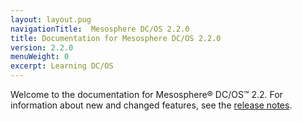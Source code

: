 ```yaml
---
layout: layout.pug
navigationTitle:  Mesosphere DC/OS 2.2.0
title: Documentation for Mesosphere DC/OS 2.2.0
version: 2.2.0
menuWeight: 0
excerpt: Learning DC/OS
---
```


Welcome to the documentation for Mesosphere&reg; DC/OS&trade; 2.2. For information about new and changed features, see the [release notes](/mesosphere/dcos/2.2/release-notes/2.2/). 
